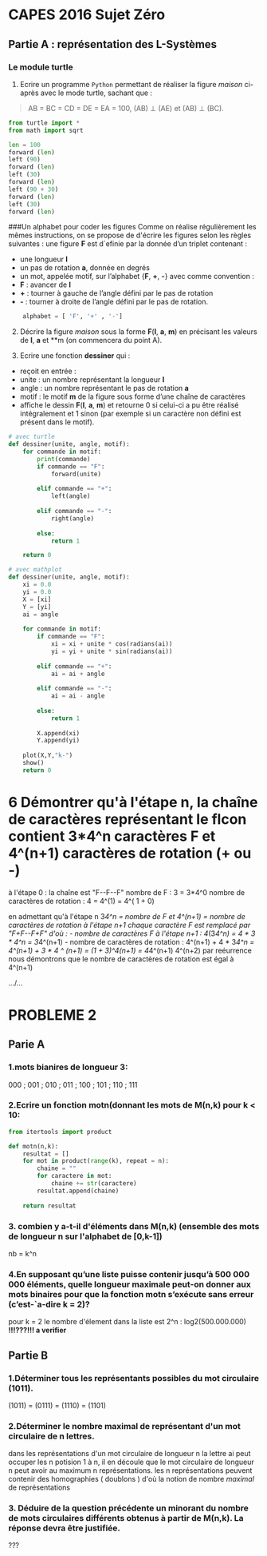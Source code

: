 ﻿# CAPES 2016 Sujet Zéro

## Partie A : représentation des L-Systèmes
### Le module turtle

 1. Ecrire un programme `Python` permettant de réaliser la figure *maison* ci-après avec le mode turtle, sachant que :
>  AB = BC = CD = DE = EA = 100, (AB) ⊥ (AE) et (AB) ⊥ (BC).

```python
from turtle import *
from math import sqrt

len = 100
forward (len)
left (90)
forward (len)
left (30)    
forward (len)
left (90 + 30)
forward (len)
left (30)    
forward (len)
```

###Un alphabet pour coder les figures
Comme on réalise régulièrement les mêmes instructions, on se propose de d'écrire les figures selon les règles suivantes : une figure **F** est d´efinie par la donnée d’un triplet contenant :
- une longueur **l**
- un pas de rotation **a**, donnée en degrés
- un mot, appelée motif, sur l’alphabet {**F**, **+**, **-**} avec comme convention :
 - **F** : avancer de **l**
 - **+** : tourner à gauche de l’angle défini par le pas de rotation
 - **-** : tourner à droite de l’angle défini par le pas de rotation.

```python
	alphabet = [ 'F', '+' , '-']
``` 


 2. Décrire la figure *maison* sous la forme **F**(**l**, **a**, **m**) en précisant les valeurs de **l**, **a** et **m (on commencera
du point A).

 3. Ecrire une fonction **dessiner** qui :
- reçoit en entrée :
 - unite : un nombre représentant la longueur **l**
 - angle : un nombre représentant le pas de rotation **a**
 - motif : le motif **m** de la figure sous forme d’une chaîne de caractères
- affiche le dessin **F**(**l**, **a**, **m**) et retourne 0 si celui-ci a pu être réalisé intégralement et 1 sinon (par
exemple si un caractère non défini est présent dans le motif).

```python
# avec turtle
def dessiner(unite, angle, motif):
	for commande in motif:
		print(commande)
		if commande == "F":
			forward(unite)
		
		elif commande == "+":
			left(angle)
		
		elif commande == "-": 
			right(angle) 
		
		else:
			return 1

	return 0
```

```python
# avec mathplot
def dessiner(unite, angle, motif):
    xi = 0.0
    yi = 0.0
    X = [xi]
    Y = [yi]
    ai = angle
    
    for commande in motif:
        if commande == "F":
            xi = xi + unite * cos(radians(ai))
            yi = yi + unite * sin(radians(ai))
        
        elif commande == "+":
            ai = ai + angle
		
        elif commande == "-":
            ai = ai - angle
		
		else:
		    return 1
		
        X.append(xi)
        Y.append(yi)
            
    plot(X,Y,"k-")
    show()
    return 0
```

# 6 Démontrer qu'à l'étape n, la chaîne de caractères représentant le flcon contient 3*4^n caractères F et 4^(n+1) caractères de rotation (+ ou -)

à l'étape 0 : la chaîne est "F--F--F"
nombre de F : 3 = 3*4^0 
nombre de caractères de rotation : 4 = 4^(1) = 4^( 1 + 0)

en admettant qu'à l'étape n 3*4^n = nombre de F et  4^(n+1) = nombre de caractères de rotation
à l'étape n+1 chaque caractère F est remplacé par "F+F--F+F"
d'où : - nombre de caractères F à l'étape n+1 : 4*(3*4^n) = 4 * 3 * 4^n = 3*4^(n+1)
       - nombre de caractères de rotation : 4^(n+1) + 4 * 3*4^n = 4^(n+1) + 3 * 4 ^ (n+1) = (1 + 3)^4(n+1) = 4*4^(n+1) 4^(n+2)
par reéurrence nous démontrons que le nombre de caractères de rotation est égal à 4^(n+1)	   
 

  .../...
# PROBLEME 2
## Parie A
### 1.mots bianires de longueur 3:
000 ; 001 ; 010 ; 011 ; 100 ; 101 ; 110 ; 111

### 2.Ecrire un fonction motn(donnant les mots de M(n,k) pour k < 10:
```python
from itertools import product

def motn(n,k):
    resultat = []
    for mot in product(range(k), repeat = n):
        chaine = ""
        for caractere in mot:
            chaine += str(caractere)
        resultat.append(chaine)
    
    return resultat
```  

### 3. combien y a-t-il d'éléments dans M(n,k) (ensemble des mots de longueur n sur l'alphabet de [0,k-1])
nb = k^n

### 4.En supposant qu’une liste puisse contenir jusqu’à 500 000 000 éléments, quelle longueur maximale peut-on donner aux mots binaires pour que la fonction motn s’exécute sans erreur (c’est-`a-dire k = 2)? 
pour k = 2 le nombre d'élement dans la liste est 2^n : log2(500.000.000) **!!!???!!! a verifier**

## Partie B
### 1.Déterminer tous les représentants possibles du mot circulaire (1011).
(1011) = (0111) = (1110) = (1101) 

### 2.Déterminer le nombre maximal de représentant d'un mot circulaire de n lettres.
dans les représentations d'un mot circulaire de longueur n la lettre ai peut occuper les n potision 1 à n, il en découle que le mot circulaire de longueur n peut avoir au maximum n représentations.
les n représentations peuvent contenir des homographies ( doublons ) d'où la notion de nombre *maximal* de représentations

### 3. Déduire de la question précédente un minorant du nombre de mots circulaires différents obtenus à partir de M(n,k). La réponse devra être justifiée. 
???

 